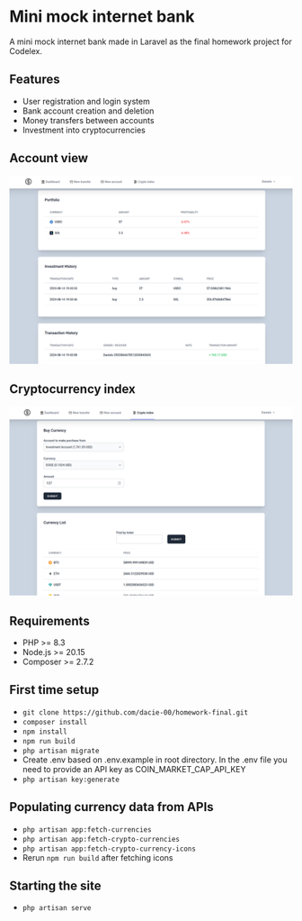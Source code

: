 # Mini mock internet bank

A mini mock internet bank made in Laravel
as the final homework project for Codelex.

## Features

* User registration and login system
* Bank account creation and deletion
* Money transfers between accounts
* Investment into cryptocurrencies

## Account view

<img alt="Account view showing the account's crypto data" src="readme/account-view.png" width="800" />

## Cryptocurrency index

<img alt="Cryptocurrency index showing an option to buy crypto" src="readme/cryptocurrency-view.png" width="800" />

## Requirements

* PHP >= 8.3
* Node.js >= 20.15
* Composer >= 2.7.2

## First time setup

* ```git clone https://github.com/dacie-00/homework-final.git```
* ```composer install```
* ```npm install```
* ```npm run build```
* ```php artisan migrate```
* Create .env based on .env.example in root directory. In the .env file you need to provide an API key as
  COIN_MARKET_CAP_API_KEY
* ```php artisan key:generate```

## Populating currency data from APIs

* ```php artisan app:fetch-currencies```
* ```php artisan app:fetch-crypto-currencies```
* ```php artisan app:fetch-crypto-currency-icons```
* Rerun ```npm run build``` after fetching icons

## Starting the site

* ```php artisan serve```
